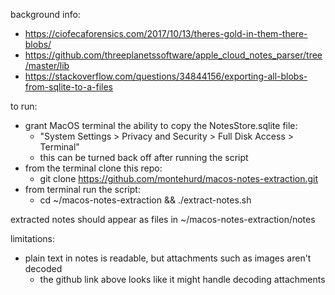 background info: 
- https://ciofecaforensics.com/2017/10/13/theres-gold-in-them-there-blobs/
- https://github.com/threeplanetssoftware/apple_cloud_notes_parser/tree/master/lib
- https://stackoverflow.com/questions/34844156/exporting-all-blobs-from-sqlite-to-a-files

to run:
- grant MacOS terminal the ability to copy the NotesStore.sqlite file:
	- "System Settings > Privacy and Security > Full Disk Access > Terminal"
	- this can be turned back off after running the script
- from the terminal clone this repo:
	- git clone https://github.com/montehurd/macos-notes-extraction.git
- from terminal run the script:
	- cd ~/macos-notes-extraction && ./extract-notes.sh

extracted notes should appear as files in ~/macos-notes-extraction/notes

limitations:
- plain text in notes is readable, but attachments such as images aren't decoded 
	- the github link above looks like it might handle decoding attachments
